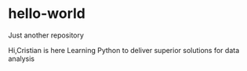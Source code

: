 # hello-world
Just another repository

Hi,Cristian is here
Learning Python to deliver superior solutions for data analysis
